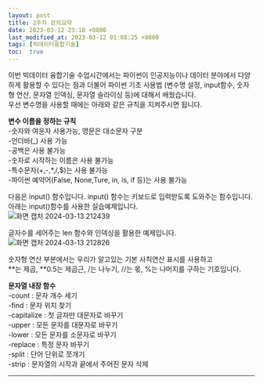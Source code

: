 ```yaml
---
layout: post
title: 2주차 강의요약
date: 2023-03-12 23:18 +0800
last_modified_at: 2023-03-12 01:08:25 +0800
tags: [빅데이터융합기술]
toc:  true
---
```



이번 빅데이터 융합기술 수업시간에서는 파이썬이 인공지능이나 데이터 분야에서 다양하게 활용할 수 있다는 점과 더불어 파이썬 기초 사용법 (변수명 설정, input함수, 숫자형 연산, 문자열 인덱싱, 문자열 슬라이싱 등)에 대해서 배웠습니다.\
우선 변수명을 사용할 때에는 아래와 같은 규칙을 지켜주시면 됩니다.


**변수 이름을 정하는 규칙**\
 -숫자와 여운자 사용가능, 영문은 대소문자 구분\
 -언더바(_) 사용 가능\
 -공백은 사용 불가능\
 -숫자로 시작하는 이름은 사용 불가능\
 -특수문자(+,-,*,/,$)는 사용 불가능\
 -파이썬 예약어(False, None,Ture, in, is, if 등)는 사용 불가능

다음은 input() 함수입니다. input() 함수는 키보드로 입력받도록 도와주는 함수입니다.\
아래는 input()함수를 사용한 실습예제입니다.\
![화면 캡처 2024-03-13 212439](https://github.com/j-s-eee/j-s-eee/assets/163078421/ecb15d8e-64d3-40c2-b5a4-f163fdb585f7)


글자수를 세어주는 len 함수와 인덱싱을 활용한 예제입니다.\
![화면 캡처 2024-03-13 212826](https://github.com/j-s-eee/j-s-eee/assets/163078421/b6e82bdd-ec12-4dcb-a64d-64f486f31505)

숫자형 연산 부분에서는 우리가 알고있는 기본 사칙연산 표시를 사용하고\
**는 제곱, **0.5는 제곱근, /는 나누기, //는 몫, %는 나머지를 구하는 기호입니다.


**문자열 내장 함수**\
 -count : 문자 개수 세기\
 -find  : 문자 위치 찾기\
 -capitalize : 첫 글자만 대문자로 바꾸기\
 -upper : 모든 문자를 대문자로 바꾸기\
 -lower : 모든 문자를 소문자로 바꾸기\
 -replace : 특정 문자 바꾸기\
 -split : 단어 단위로 쪼개기\
 -strip : 문자열의 시작과 끝에서 주어진 문자 삭제


 





-----

